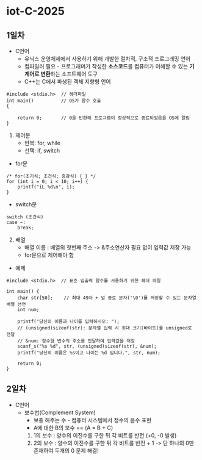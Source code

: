 # iot-C-2025
## 1일차
- C언어
    - 유닉스 운영체제에서 사용하기 위해 개발한 절차적, 구조적 프로그래밍 언어
    - 컴파일러 필요 - 프로그래머가 작성한 **소스코드**를 컴퓨터가 이해할 수 있는 **기계어로 변환**하는 소프트웨어 도구
    - C++는 C에서 파생된 객체 지향형 언어 

```
#include <stdio.h>  // 헤더파일
int main()          // OS가 함수 호출
{
    
    return 0;       // 0을 반환해 프로그램이 정상적으로 종료되었음을 OS에 알림
}
```

1. 제어문
    - 반복: for, while
    - 선택: if, switch
- for문
```
/* for(초기식; 조건식; 증감식) { } */
for (int i = 0; i < 10; i++) {
	printf("iL %d\n", i);
}
```
- switch문
```
switch (조건식)
case ~:
    break;
```

2. 배열
    - 배열 이름 : 배열의 첫번째 주소 -> &주소연산자 필요 없이 입력값 저장 가능
    - for문으로 제어해야 함
- 예제
```
#include <stdio.h>  // 표준 입출력 함수를 사용하기 위한 헤더 파일

int main() {
    char str[50];    // 최대 49자 + 널 종료 문자('\0')를 저장할 수 있는 문자열 배열 선언
    int num;

    printf("당신의 이름과 나이를 입력하시오: ");
    // (unsigned)sizeof(str): 문자열 입력 시 최대 크기(바이트)를 unsigned로 전달
    // &num: 정수형 변수의 주소를 전달하여 입력값을 저장   
    scanf_s("%s %d", str, (unsigned)sizeof(str), &num);
    printf("당신의 이름은 %s이고 나이는 %d 입니다.", str, num);

    return 0;
}
```

## 2일차
- C언어
    - 보수법(Complement System)
        - 보충 해주는 수 - 컴퓨터 시스템에서 정수의 음수 표현
        - A에 대한 B의 보수 == (A = B + C)
        1. 1의 보수 : 양수의 이진수를 구한 뒤 각 비트를 반전 (+0, -0 발생)
        2. 2의 보수 : 양수의 이진수를 구한 뒤 각 비트를 반전 + 1 -> 단 하나의 0만 존재하여 두개의 0 문제 해결!
    